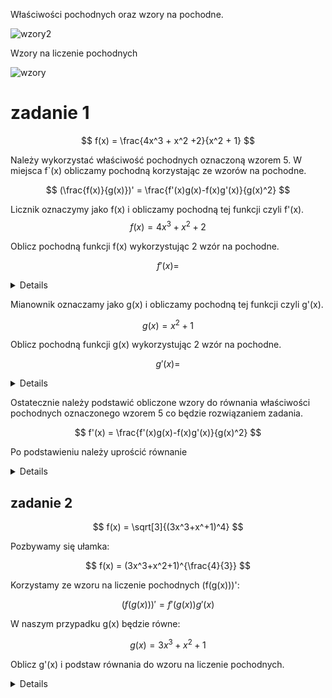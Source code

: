 Właściwości pochodnych oraz wzory na pochodne.

![wzory2](https://static.docsity.com/documents_first_pages/2020/07/16/7458de6d69b0072f0b22ec52baf0ff9e.png)

Wzory na liczenie pochodnych

![wzory](https://www.matemaks.pl/grafika/studia/pochodne/wzory_na_liczenie_pochodnych.gif)

# zadanie 1

$$
f(x) = \frac{4x^3 + x^2 +2}{x^2 + 1}
$$

Należy wykorzystać właściwość pochodnych oznaczoną wzorem 5. W miejsca f`(x) obliczamy pochodną korzystając ze wzorów na pochodne.

$$
(\frac{f(x)}{g(x)})' = \frac{f'(x)g(x)-f(x)g'(x)}{g(x)^2}
$$


Licznik oznaczymy jako f(x) i obliczamy pochodną tej funkcji czyli f'(x). 
$$
f(x) = 4x^3 + x^2 +2
$$

Oblicz pochodną funkcji f(x) wykorzystując 2 wzór na pochodne.

$$
f'(x) =
$$

<details>

$$
f'(x) = 12x^2+2x
$$

</details>

Mianownik oznaczamy jako g(x) i obliczamy pochodną tej funkcji czyli g'(x).

$$
g(x) = x^2 +1
$$

Oblicz pochodną funkcji g(x) wykorzystując 2 wzór na pochodne.

$$
g'(x) =
$$

<details>

$$
g'(x) = 2x
$$

</details>

Ostatecznie należy podstawić obliczone wzory do równania właściwości pochodnych oznaczonego wzorem 5 co będzie rozwiązaniem zadania.

$$
f'(x) = \frac{f'(x)g(x)-f(x)g'(x)}{g(x)^2}
$$

Po podstawieniu należy uprościć równanie

<details>

$$
f'(x) = \frac{(12x^2+2x)(x^2 +1)-(4x^3 + x^2 +2)(2x) } {(x^2 + 1)^2} =
\frac{(2 x + 12 x^2 + 2 x^3 + 12 x^4)-(8 x^4 + 2 x^3 + 4 x) }{(x^2 + 1)^2}=\frac{4 x^4 + 12 x^2 - 2 x}{(x^2 + 1)^2}
$$

</details>

## zadanie 2

$$
f(x) = \sqrt[3]{(3x^3+x^+1)^4}
$$

Pozbywamy się ułamka:

$$
f(x) = (3x^3+x^2+1)^{\frac{4}{3}}
$$

Korzystamy ze wzoru na liczenie pochodnych (f(g(x)))':

$$
(f(g(x)))' = f'(g(x))g'(x)
$$

W naszym przypadku g(x) będzie równe:

$$
g(x) = 3x^3+x^2+1
$$

Oblicz g'(x) i podstaw równania do wzoru na liczenie pochodnych.

<details>

$$
f'(x) = \frac{4}{3}(3x^3+x^2+1)^{\frac{1}{3}} (9x^2+2x)
$$

</details>